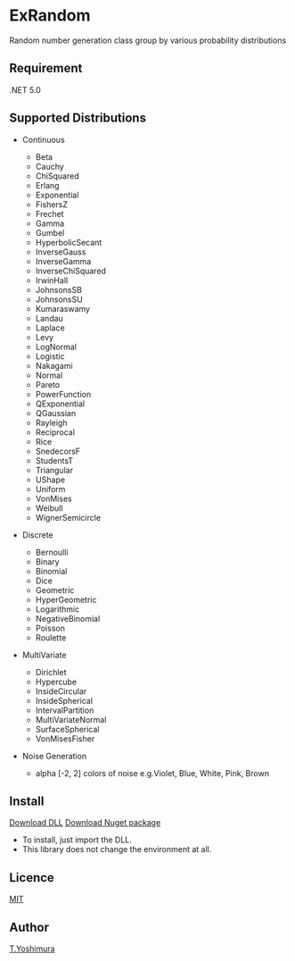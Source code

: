 # ExRandom
 Random number generation class group by various probability distributions

## Requirement
 .NET 5.0

## Supported Distributions
- Continuous
   - Beta
   - Cauchy
   - ChiSquared
   - Erlang
   - Exponential
   - FishersZ
   - Frechet
   - Gamma
   - Gumbel
   - HyperbolicSecant
   - InverseGauss
   - InverseGamma
   - InverseChiSquared
   - IrwinHall
   - JohnsonsSB
   - JohnsonsSU
   - Kumaraswamy
   - Landau
   - Laplace
   - Levy
   - LogNormal
   - Logistic
   - Nakagami
   - Normal
   - Pareto
   - PowerFunction
   - QExponential
   - QGaussian
   - Rayleigh
   - Reciprocal
   - Rice
   - SnedecorsF
   - StudentsT
   - Triangular
   - UShape
   - Uniform
   - VonMises
   - Weibull
   - WignerSemicircle
   
 - Discrete
   - Bernoulli
   - Binary
   - Binomial
   - Dice
   - Geometric
   - HyperGeometric
   - Logarithmic
   - NegativeBinomial
   - Poisson
   - Roulette
   
 - MultiVariate
   - Dirichlet
   - Hypercube
   - InsideCircular
   - InsideSpherical
   - IntervalPartition
   - MultiVariateNormal
   - SurfaceSpherical
   - VonMisesFisher
   
 - Noise Generation
   - alpha  [-2, 2] colors of noise  e.g.Violet, Blue, White, Pink, Brown

## Install
[Download DLL](https://github.com/tk-yoshimura/ExRandom/releases)
[Download Nuget package](https://www.nuget.org/packages/tyoshimura.exrandom/)

- To install, just import the DLL.
- This library does not change the environment at all.

## Licence
[MIT](https://github.com/tk-yoshimura/ExRandom/blob/main/LICENSE)

## Author

[T.Yoshimura](https://github.com/tk-yoshimura)
